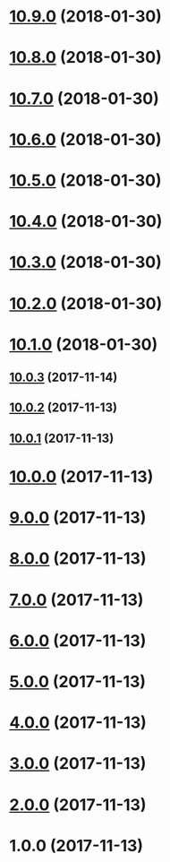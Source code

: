 <a name="10.9.0"></a>
# [10.9.0](https://github.com/harryy2510/ngx-img/compare/v10.8.0...v10.9.0) (2018-01-30)



<a name="10.8.0"></a>
# [10.8.0](https://github.com/harryy2510/ngx-img/compare/v10.7.0...v10.8.0) (2018-01-30)



<a name="10.7.0"></a>
# [10.7.0](https://github.com/harryy2510/ngx-img/compare/v10.6.0...v10.7.0) (2018-01-30)



<a name="10.6.0"></a>
# [10.6.0](https://github.com/harryy2510/ngx-img/compare/v10.5.0...v10.6.0) (2018-01-30)



<a name="10.5.0"></a>
# [10.5.0](https://github.com/harryy2510/ngx-img/compare/v10.4.0...v10.5.0) (2018-01-30)



<a name="10.4.0"></a>
# [10.4.0](https://github.com/harryy2510/ngx-img/compare/v10.3.0...v10.4.0) (2018-01-30)



<a name="10.3.0"></a>
# [10.3.0](https://github.com/harryy2510/ngx-img/compare/v10.2.0...v10.3.0) (2018-01-30)



<a name="10.2.0"></a>
# [10.2.0](https://github.com/harryy2510/ngx-img/compare/v10.1.0...v10.2.0) (2018-01-30)



<a name="10.1.0"></a>
# [10.1.0](https://github.com/harryy2510/ngx-img/compare/v10.0.3...v10.1.0) (2018-01-30)



<a name="10.0.3"></a>
## [10.0.3](https://github.com/harryy2510/ngx-img/compare/v10.0.2...v10.0.3) (2017-11-14)



<a name="10.0.2"></a>
## [10.0.2](https://github.com/harryy2510/ngx-img/compare/v10.0.1...v10.0.2) (2017-11-13)



<a name="10.0.1"></a>
## [10.0.1](https://github.com/harryy2510/ngx-img/compare/v10.0.0...v10.0.1) (2017-11-13)



<a name="10.0.0"></a>
# [10.0.0](https://github.com/harryy2510/ngx-img/compare/v9.0.0...v10.0.0) (2017-11-13)



<a name="9.0.0"></a>
# [9.0.0](https://github.com/harryy2510/ngx-img/compare/v8.0.0...v9.0.0) (2017-11-13)



<a name="8.0.0"></a>
# [8.0.0](https://github.com/harryy2510/ngx-img/compare/v7.0.0...v8.0.0) (2017-11-13)



<a name="7.0.0"></a>
# [7.0.0](https://github.com/harryy2510/ngx-img/compare/v6.0.0...v7.0.0) (2017-11-13)



<a name="6.0.0"></a>
# [6.0.0](https://github.com/harryy2510/ngx-img/compare/v5.0.0...v6.0.0) (2017-11-13)



<a name="5.0.0"></a>
# [5.0.0](https://github.com/harryy2510/ngx-img/compare/v4.0.0...v5.0.0) (2017-11-13)



<a name="4.0.0"></a>
# [4.0.0](https://github.com/harryy2510/ngx-img/compare/v3.0.0...v4.0.0) (2017-11-13)



<a name="3.0.0"></a>
# [3.0.0](https://github.com/harryy2510/ngx-img/compare/v2.0.0...v3.0.0) (2017-11-13)



<a name="2.0.0"></a>
# [2.0.0](https://github.com/harryy2510/ngx-img/compare/v1.0.0...v2.0.0) (2017-11-13)



<a name="1.0.0"></a>
# 1.0.0 (2017-11-13)




